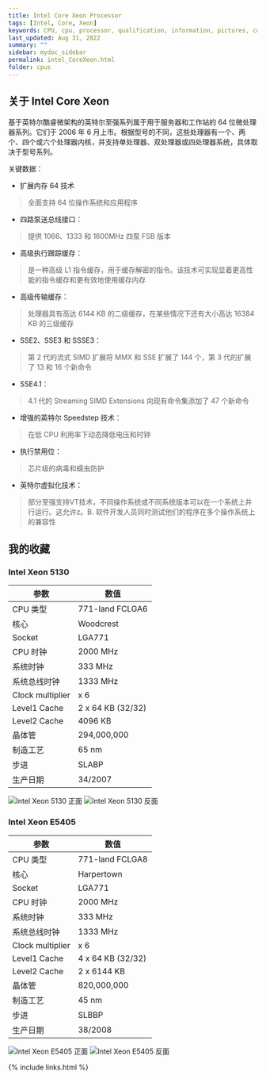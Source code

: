 ```yaml
---
title: Intel Core Xeon Processor
tags: [Intel, Core, Xeon]
keywords: CPU, cpu, processor, qualification, information, pictures, core, frequency, chip packaging, packaging, cpu info, x86, collection, amd, cyrix, harris, ibm, idt, iit, intel, motorola, nec, sgs, sgs-thomson, siemens, ST, signetics, mhs, ti, texas instruments, ulsi, umc, weitek, zilog, 808x, 8085, 8088, 8086, 80188, 80186, 80286, 286, 80386, 386, i386, Am386, 386sx, 386dx, 486, i486, 586, 486sx, 486dx, overdrive, 487, pentium, 586, 5x86, 386dlc, 386slc, 486dx2, mmx, ppro, pentium-pro, pro, athlon, duron, z80, dirk oppelt, dirk, oppelt, engineering, sample, samples
last_updated: Aug 31, 2022
summary: ""
sidebar: mydoc_sidebar
permalink: intel_CoreXeon.html
folder: cpus
---
```


## 关于 Intel Core Xeon

基于英特尔酷睿微架构的英特尔至强系列属于用于服务器和工作站的 64 位微处理器系列。它们于 2006 年 6 月上市。根据型号的不同，这些处理器有一个、两个、四个或六个处理器内核，并支持单处理器、双处理器或四处理器系统，具体取决于型号系列。
	
关键数据：
- 扩展内存 64 技术

> 全面支持 64 位操作系统和应用程序

- 四路泵送总线接口：

> 提供 1066、1333 和 1600MHz 四泵 FSB 版本

- 高级执行跟踪缓存：

> 是一种高级 L1 指令缓存，用于缓存解密的指令。该技术可实现显着更高性能的指令缓存和更有效地使用缓存内存

- 高级传输缓存：

> 处理器具有高达 6144 KB 的二级缓存，在某些情况下还有大小高达 16384 KB 的三级缓存

- SSE2、SSE3 和 SSSE3：

> 第 2 代的流式 SIMD 扩展将 MMX 和 SSE 扩展了 144 个，第 3 代的扩展了 13 和 16 个新命令

- SSE4.1：

> 4.1 代的 Streaming SIMD Extensions 向现有命令集添加了 47 个新命令
			
- 增强的英特尔 Speedstep 技术：

> 在低 CPU 利用率下动态降低电压和时钟

- 执行禁用位：

> 芯片级的病毒和蠕虫防护

- 英特尔虚拟化技术：

> 部分至强支持VT技术，不同操作系统或不同系统版本可以在一个系统上并行运行。这允许z。B. 软件开发人员同时测试他们的程序在多个操作系统上的兼容性

## 我的收藏

### Intel Xeon 5130

| 参数 | 数值 |
| ------ | ------ |
| CPU 类型 | 771-land FCLGA6 |
| 核心 | Woodcrest |
| Socket | LGA771 |
| CPU 时钟 | 2000 MHz |
| 系统时钟 | 333 MHz |
| 系统总线时钟 | 1333 MHz |
| Clock multiplier | x 6 |
| Level1 Cache | 2 x 64 KB (32/32) |
| Level2 Cache | 4096 KB |
| 晶体管 | 294,000,000 |
| 制造工艺 | 65 nm |
| 步进 | SLABP |
| 生产日期 | 34/2007 |

![Intel Xeon 5130 正面](/images/cpus/Intel/Intel_Xeon_5130_1.jpg)
![Intel Xeon 5130 反面](/images/cpus/Intel/Intel_Xeon_5130_2.jpg)

### Intel Xeon E5405

| 参数 | 数值 |
| ------ | ------ |
| CPU 类型 | 771-land FCLGA8 |
| 核心 | Harpertown |
| Socket | LGA771 |
| CPU 时钟 | 2000 MHz |
| 系统时钟 | 333 MHz |
| 系统总线时钟 | 1333 MHz |
| Clock multiplier | x 6 |
| Level1 Cache | 4 x 64 KB (32/32) |
| Level2 Cache | 2 x 6144 KB |
| 晶体管 | 820,000,000 |
| 制造工艺 | 45 nm |
| 步进 | SLBBP |
| 生产日期 | 38/2008 |

![Intel Xeon E5405 正面](/images/cpus/Intel/Intel_Xeon_E5405_1.jpg)
![Intel Xeon E5405 反面](/images/cpus/Intel/Intel_Xeon_E5405_2.jpg)

{% include links.html %}
